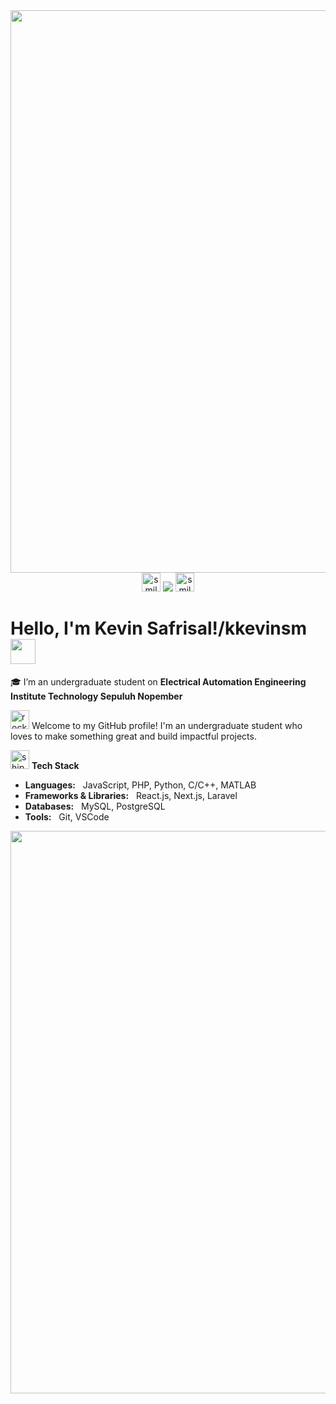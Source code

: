 <img src="https://media1.tenor.com/m/cbEyvmo9Ii0AAAAC/one-piece-gear-5.gif" width="900">

<div align="center">
  <img width="30px" alt="smiley-pumpkin" src="https://github.com/user-attachments/assets/93c54971-e7fd-4ae5-8456-c3df2dacfd7d" />&nbsp;<img src="https://komarev.com/ghpvc/?username=kkevinsm&style=for-the-badge"/>&nbsp;<img width="30px" alt="smiley-pumpkin" src="https://github.com/user-attachments/assets/93c54971-e7fd-4ae5-8456-c3df2dacfd7d" />
</div>

<h1>Hello, I'm Kevin Safrisal!/kkevinsm&nbsp; <img src="https://raw.githubusercontent.com/MartinHeinz/MartinHeinz/master/wave.gif" width="40px" /></h1>

🎓 I’m an undergraduate student on **Electrical Automation Engineering Institute Technology Sepuluh Nopember**

<img width="30px" alt="rocket" src="https://github.com/user-attachments/assets/06637dda-fd44-4cf8-95b2-fb9b7c723c61" />&nbsp;Welcome to my GitHub profile! I'm an undergraduate student who loves to make something great and build impactful projects.


<img width="30px" alt="ship" src="https://github.com/user-attachments/assets/d7bb11f0-8c67-40a1-ace4-c6c1a32d6266" />&nbsp;**Tech Stack**

- **Languages:** &nbsp; JavaScript, PHP, Python, C/C++, MATLAB
- **Frameworks & Libraries:** &nbsp; React.js, Next.js, Laravel
- **Databases:** &nbsp; MySQL, PostgreSQL
- **Tools:** &nbsp; Git, VSCode

<img src="https://user-images.githubusercontent.com/74038190/212284115-f47cd8ff-2ffb-4b04-b5bf-4d1c14c0247f.gif" width="900">
